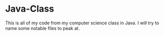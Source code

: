 # Java-Class
This is all of my code from my computer science class in Java. I will try to name some notable files to peak at.
